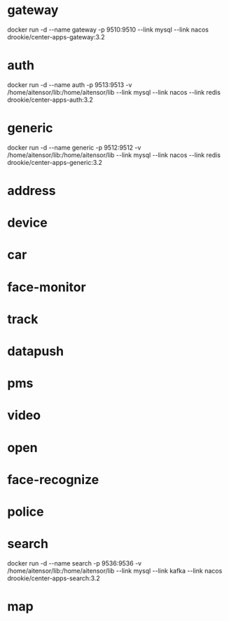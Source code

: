 # gateway
 docker run -d --name gateway -p 9510:9510 --link mysql --link nacos drookie/center-apps-gateway:3.2
# auth
  docker run -d --name auth -p 9513:9513 -v /home/aitensor/lib:/home/aitensor/lib --link mysql --link nacos --link redis drookie/center-apps-auth:3.2
# generic
  docker run -d --name generic -p 9512:9512 -v /home/aitensor/lib:/home/aitensor/lib --link mysql --link nacos --link redis   drookie/center-apps-generic:3.2
# address
# device
# car
# face-monitor
# track
# datapush
# pms
# video
# open
# face-recognize
# police
# search
  docker run -d --name search -p 9536:9536 -v /home/aitensor/lib:/home/aitensor/lib --link mysql --link kafka --link nacos  drookie/center-apps-search:3.2
# map
